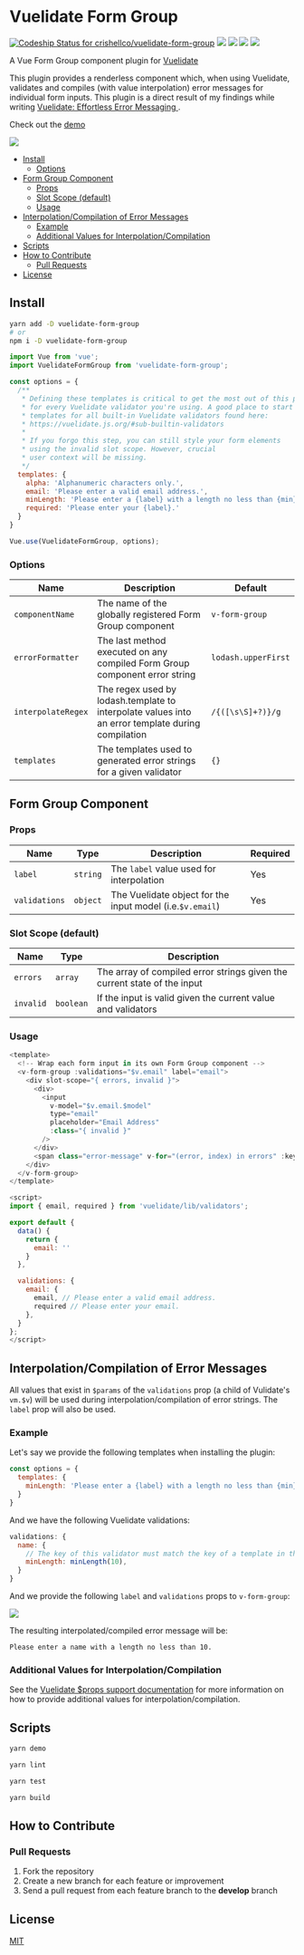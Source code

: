 # Vuelidate Form Group

[![Codeship Status for crishellco/vuelidate-form-group](https://app.codeship.com/projects/b9f076d0-ffc8-0137-c63e-5e5d9bf61b75/status?branch=master)](https://app.codeship.com/projects/378002)
![](badges/badge-branches.svg)
![](badges/badge-functionss.svg)
![](badges/badge-lines.svg)
![](badges/badge-statements.svg)

A Vue Form Group component plugin for [Vuelidate](https://vuelidate.js.org/)

This plugin provides a renderless component which, when using Vuelidate, validates and compiles (with value interpolation) error messages for individual form inputs. This plugin is a direct result of my findings while writing [Vuelidate: Effortless Error Messaging
](https://crishell.co/articles/vuelidate--effortless-error-messaging/).

Check out the [demo](https://jovial-noyce-2ca41b.netlify.app/)

![](assets/form.gif)

- [Install](#install)
  * [Options](#options)
- [Form Group Component](#form-group-component)
  * [Props](#props)
  * [Slot Scope (default)](#slot-scope--default-)
  * [Usage](#usage)
- [Interpolation/Compilation of Error Messages](#interpolation-compilation-of-error-messages)
  * [Example](#example)
  * [Additional Values for Interpolation/Compilation](#additional-values-for-interpolation-compilation)
- [Scripts](#scripts)
- [How to Contribute](#how-to-contribute)
  * [Pull Requests](#pull-requests)
- [License](#license)


## Install

```bash
yarn add -D vuelidate-form-group
# or
npm i -D vuelidate-form-group
```

```javascript
import Vue from 'vue';
import VuelidateFormGroup from 'vuelidate-form-group';

const options = {
  /**
   * Defining these templates is critical to get the most out of this plugin. Be sure to define templates
   * for every Vuelidate validator you're using. A good place to start is to define
   * templates for all built-in Vuelidate validators found here:
   * https://vuelidate.js.org/#sub-builtin-validators
   *
   * If you forgo this step, you can still style your form elements
   * using the invalid slot scope. However, crucial
   * user context will be missing.
   */
  templates: {
    alpha: 'Alphanumeric characters only.',
    email: 'Please enter a valid email address.',
    minLength: 'Please enter a {label} with a length no less than {min}.',
    required: 'Please enter your {label}.'
  }
}

Vue.use(VuelidateFormGroup, options);
```

### Options
| Name               | Description                                                                                       | Default                     |
|--------------------|---------------------------------------------------------------------------------------------------|-----------------------------|
| `componentName`    | The name of the globally registered Form Group component                                          | `v-form-group`              |
| `errorFormatter`   | The last method executed on any compiled Form Group component error string                        | `lodash.upperFirst`         |
| `interpolateRegex` | The regex used by lodash.template to interpolate values into an error template during compilation | `/{([\s\S]+?)}/g`           |
| `templates`        | The templates used to generated error strings for a given validator                               | `{}`                        |


## Form Group Component

### Props
| Name          | Type     | Description                                               | Required |
|---------------|----------|-----------------------------------------------------------|----------|
| `label`       | `string` | The `label` value used for interpolation                  | Yes      |
| `validations` | `object` | The Vuelidate object for the input model (i.e.`$v.email`) | Yes      |

### Slot Scope (default)
| Name      | Type      | Description                                                              |
|-----------|-----------|--------------------------------------------------------------------------|
| `errors`  | `array`   | The array of compiled error strings given the current state of the input |
| `invalid` | `boolean` | If the input is valid given the current value and validators             |

### Usage
```javascript
<template>
  <!-- Wrap each form input in its own Form Group component -->
  <v-form-group :validations="$v.email" label="email">
    <div slot-scope="{ errors, invalid }">
      <div>
        <input
          v-model="$v.email.$model"
          type="email"
          placeholder="Email Address"
          :class="{ invalid }"
        />
      </div>
      <span class="error-message" v-for="(error, index) in errors" :key="index">{{ error }}</span>
    </div>
  </v-form-group>
</template>

<script>
import { email, required } from 'vuelidate/lib/validators';

export default {
  data() {
    return {
      email: ''
    }
  },

  validations: {
    email: {
      email, // Please enter a valid email address.
      required // Please enter your email.
    },
  }
};
</script>
```

## Interpolation/Compilation of Error Messages

All values that exist in `$params` of the `validations` prop (a child of Vulidate's `vm.$v`) will be used during interpolation/compilation of error strings. The `label` prop will also be used.

### Example

Let's say we provide the following templates when installing the plugin:

```javascript
const options = {
  templates: {
    minLength: 'Please enter a {label} with a length no less than {min}.'
  }
}
```

And we have the following Vuelidate validations:

```javascript
validations: {
  name: {
    // The key of this validator must match the key of a template in the templates object!
    minLength: minLength(10),
  }
}
```

And we provide the following `label` and `validations` props to `v-form-group`:

![](assets/interpolation-values.png)

The resulting interpolated/compiled error message will be:

`Please enter a name with a length no less than 10.`

### Additional Values for Interpolation/Compilation

See the [Vuelidate $props support documentation](https://vuelidate.js.org/#sub-props-support) for more information on how to provide additional values for interpolation/compilation.

## Scripts

```bash
yarn demo
```

```bash
yarn lint
```

```bash
yarn test
```

```bash
yarn build
```

## How to Contribute

### Pull Requests

1. Fork the repository
2. Create a new branch for each feature or improvement
3. Send a pull request from each feature branch to the **develop** branch

## License

[MIT](http://opensource.org/licenses/MIT)

